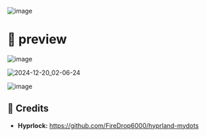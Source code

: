![image](https://github.com/user-attachments/assets/8043995b-407a-4372-8594-2cf23bfe19be)

# 🍚 preview

![image](https://github.com/user-attachments/assets/0627f203-c69c-4e8e-b0f7-514a396b6c17)

![2024-12-20_02-06-24](https://github.com/user-attachments/assets/4eaceac7-19f8-4f87-bb97-22e13cd2dd3c)

![image](https://github.com/user-attachments/assets/fe63b0be-bb71-45a3-a4a2-b94ae8b6985e)

## 📝 Credits

- <b>Hyprlock:</b> https://github.com/FireDrop6000/hyprland-mydots
